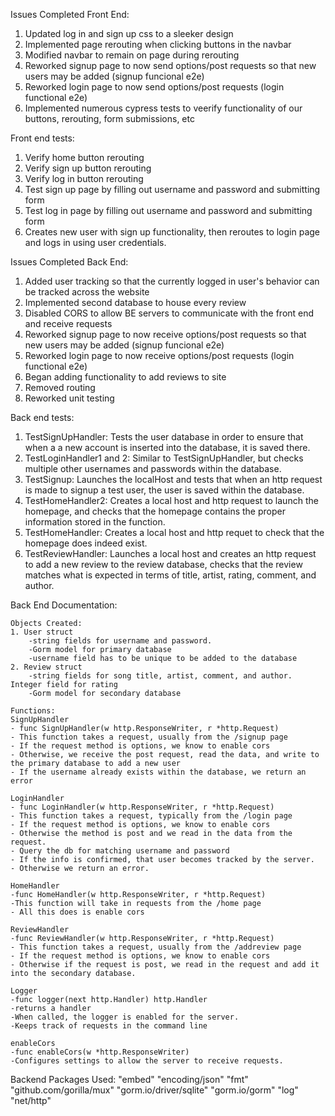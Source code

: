 Issues Completed Front End:
1. Updated log in and sign up css to a sleeker design
2. Implemented page rerouting when clicking buttons in the navbar
3. Modified navbar to remain on page during rerouting
4. Reworked signup page to now send options/post requests so that new users may be added (signup funcional e2e)
5. Reworked login page to now send options/post requests (login functional e2e)
6. Implemented numerous cypress tests to veerify functionality of our buttons, rerouting, form submissions, etc

Front end tests:
1. Verify home button rerouting
2. Verify sign up button rerouting
3. Verify log in button rerouting
4. Test sign up page by filling out username and password and submitting form
5. Test log in page by filling out username and password and submitting form
6. Creates new user with sign up functionality, then reroutes to login page and logs in using user credentials.

Issues Completed Back End:
1. Added user tracking so that the currently logged in user's behavior can be tracked across the website
2. Implemented second database to house every review
3. Disabled CORS to allow BE servers to communicate with the front end and receive requests
4. Reworked signup page to now receive options/post requests so that new users may be added (signup funcional e2e)
5. Reworked login page to now receive options/post requests (login functional e2e)
6. Began adding functionality to add reviews to site
7. Removed routing
8. Reworked unit testing

Back end tests:
1. TestSignUpHandler: Tests the user database in order to ensure that when a a new account is inserted into the database, it is saved there.
2. TestLoginHandler1 and 2: Similar to TestSignUpHandler, but checks multiple other usernames and passwords within the database.
3. TestSignup: Launches the localHost and tests that when an http request is made to signup a test user, the user is saved within the database.
4. TestHomeHandler2: Creates a local host and http request to launch the homepage, and checks that the homepage contains the proper information stored in the function.
5. TestHomeHandler: Creates a local host and http requet to check that the homepage does indeed exist.
6. TestReviewHandler: Launches a local host and creates an http request to add a new review to the review database, checks that the review matches what is expected in terms of title, artist, rating, comment, and author.

Back End Documentation:

	Objects Created:
	1. User struct
		-string fields for username and password.
		-Gorm model for primary database
		-username field has to be unique to be added to the database
	2. Review struct
		-string fields for song title, artist, comment, and author. Integer field for rating
		-Gorm model for secondary database

	Functions:
	SignUpHandler
	- func SignUpHandler(w http.ResponseWriter, r *http.Request)
	- This function takes a request, usually from the /signup page
	- If the request method is options, we know to enable cors
	- Otherwise, we receive the post request, read the data, and write to the primary database to add a new user
	- If the username already exists within the database, we return an error
	
	LoginHandler
	- func LoginHandler(w http.ResponseWriter, r *http.Request)
	- This function takes a request, typically from the /login page
	- If the request method is options, we know to enable cors
	- Otherwise the method is post and we read in the data from the request.
	- Query the db for matching username and password
	- If the info is confirmed, that user becomes tracked by the server.
	- Otherwise we return an error.
	
	HomeHandler
	-func HomeHandler(w http.ResponseWriter, r *http.Request)
	-This function will take in requests from the /home page
	- All this does is enable cors
	
	ReviewHandler
	-func ReviewHandler(w http.ResponseWriter, r *http.Request)
	- This function takes a request, usually from the /addreview page
	- If the request method is options, we know to enable cors
	- Otherwise if the request is post, we read in the request and add it into the secondary database.
	
	Logger
	-func logger(next http.Handler) http.Handler
	-returns a handler
	-When called, the logger is enabled for the server. 
	-Keeps track of requests in the command line
	
	enableCors
	-func enableCors(w *http.ResponseWriter)
	-Configures settings to allow the server to receive requests.

Backend Packages Used:
	"embed"
	"encoding/json"
	"fmt"
	"github.com/gorilla/mux"
	"gorm.io/driver/sqlite"
	"gorm.io/gorm"
	"log"
	"net/http"
